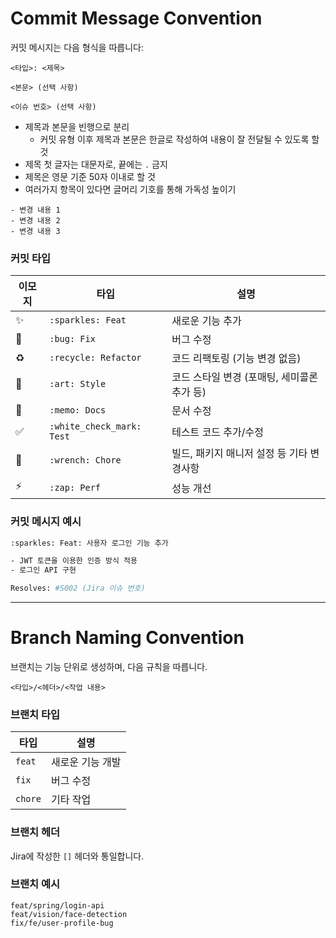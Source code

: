 # Commit Message Convention

커밋 메시지는 다음 형식을 따릅니다:

```
<타입>: <제목>

<본문> (선택 사항)

<이슈 번호> (선택 사항)
```

- 제목과 본문을 빈행으로 분리
  - 커밋 유형 이후 제목과 본문은 한글로 작성하여 내용이 잘 전달될 수 있도록 할 것
- 제목 첫 글자는 대문자로, 끝에는 `.` 금지
- 제목은 영문 기준 50자 이내로 할 것
- 여러가지 항목이 있다면 글머리 기호를 통해 가독성 높이기

```
- 변경 내용 1
- 변경 내용 2
- 변경 내용 3
```

### 커밋 타입
| 이모지 | 타입 | 설명 |
|-------|-----|-------------|
| ✨ | `:sparkles: Feat` | 새로운 기능 추가 |
| 🐛 | `:bug: Fix` | 버그 수정 |
| ♻️ | `:recycle: Refactor` | 코드 리팩토링 (기능 변경 없음) |
| 🎨 | `:art: Style` | 코드 스타일 변경 (포매팅, 세미콜론 추가 등) |
| 📝 | `:memo: Docs` | 문서 수정 |
| ✅ | `:white_check_mark: Test` | 테스트 코드 추가/수정 |
| 🔧 | `:wrench: Chore` | 빌드, 패키지 매니저 설정 등 기타 변경사항 |
| ⚡ | `:zap: Perf` | 성능 개선 |

### 커밋 메시지 예시
```bash
:sparkles: Feat: 사용자 로그인 기능 추가

- JWT 토큰을 이용한 인증 방식 적용
- 로그인 API 구현

Resolves: #S002 (Jira 이슈 번호)
```

---

# Branch Naming Convention

브랜치는 기능 단위로 생성하며, 다음 규칙을 따릅니다.

```
<타입>/<헤더>/<작업 내용>
```

### 브랜치 타입
| 타입 | 설명 |
|------|------|
| `feat` | 새로운 기능 개발 |
| `fix` | 버그 수정 |
| `chore` | 기타 작업 |

### 브랜치 헤더
Jira에 작성한 `[]` 헤더와 통일합니다.

### 브랜치 예시
```
feat/spring/login-api
feat/vision/face-detection
fix/fe/user-profile-bug
```
